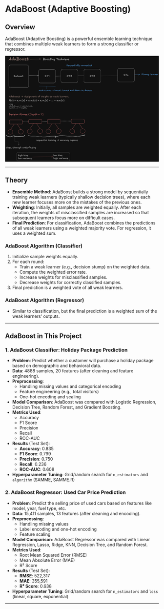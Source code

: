 # AdaBoost (Adaptive Boosting)

## Overview

AdaBoost (Adaptive Boosting) is a powerful ensemble learning technique that combines multiple weak learners to form a strong classifier or regressor.

![AdaBoost Visualization](/images/ab.png)

---

## Theory

- **Ensemble Method**: AdaBoost builds a strong model by sequentially training weak learners (typically shallow decision trees), where each new learner focuses more on the mistakes of the previous ones.
- **Weighting**: Initially, all samples are weighted equally. After each iteration, the weights of misclassified samples are increased so that subsequent learners focus more on difficult cases.
- **Final Prediction**: For classification, AdaBoost combines the predictions of all weak learners using a weighted majority vote. For regression, it uses a weighted sum.

### AdaBoost Algorithm (Classifier)

1. Initialize sample weights equally.
2. For each round:
   - Train a weak learner (e.g., decision stump) on the weighted data.
   - Compute the weighted error rate.
   - Increase weights for misclassified samples.
   - Decrease weights for correctly classified samples.
3. Final prediction is a weighted vote of all weak learners.

### AdaBoost Algorithm (Regressor)

- Similar to classification, but the final prediction is a weighted sum of the weak learners' outputs.

---

## AdaBoost in This Project

### 1. AdaBoost Classifier: Holiday Package Prediction

- **Problem**: Predict whether a customer will purchase a holiday package based on demographic and behavioral data.
- **Data**: 4888 samples, 20 features (after cleaning and feature engineering).
- **Preprocessing**:
  - Handling missing values and categorical encoding
  - Feature engineering (e.g., total visitors)
  - One-hot encoding and scaling
- **Model Comparison**: AdaBoost was compared with Logistic Regression, Decision Tree, Random Forest, and Gradient Boosting.
- **Metrics Used**:
  - Accuracy
  - F1 Score
  - Precision
  - Recall
  - ROC-AUC
- **Results** (Test Set):
  - **Accuracy**: 0.835
  - **F1 Score**: 0.799
  - **Precision**: 0.750
  - **Recall**: 0.236
  - **ROC-AUC**: 0.608
- **Hyperparameter Tuning**: Grid/random search for `n_estimators` and `algorithm` (SAMME, SAMME.R)

### 2. AdaBoost Regressor: Used Car Price Prediction

- **Problem**: Predict the selling price of used cars based on features like model, year, fuel type, etc.
- **Data**: 15,411 samples, 13 features (after cleaning and encoding).
- **Preprocessing**:
  - Handling missing values
  - Label encoding and one-hot encoding
  - Feature scaling
- **Model Comparison**: AdaBoost Regressor was compared with Linear Regression, Lasso, Ridge, KNN, Decision Tree, and Random Forest.
- **Metrics Used**:
  - Root Mean Squared Error (RMSE)
  - Mean Absolute Error (MAE)
  - R² Score
- **Results** (Test Set):
  - **RMSE**: 522,317
  - **MAE**: 355,591
  - **R² Score**: 0.638
- **Hyperparameter Tuning**: Grid/random search for `n_estimators` and `loss` (linear, square, exponential)

---
